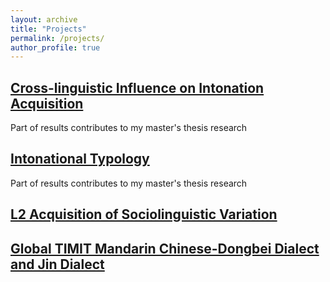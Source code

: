 ```yaml
---
layout: archive
title: "Projects"
permalink: /projects/
author_profile: true
---
```

## [Cross-linguistic Influence on Intonation Acquisition](https://litonglinguistics.github.io/projects/project4_Cross-linguistic)
Part of results contributes to my master's thesis research

## [Intonational Typology](https://litonglinguistics.github.io/projects/project3_Typology)
Part of results contributes to my master's thesis research

## [L2 Acquisition of Sociolinguistic Variation](https://litonglinguistics.github.io/projects/project2_td)



## [Global TIMIT Mandarin Chinese-Dongbei Dialect and Jin Dialect](https://litonglinguistics.github.io/projects/project1_TIMIT)



